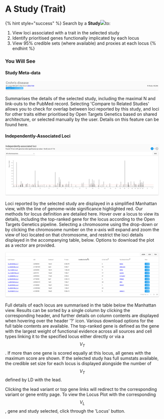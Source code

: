 # A Study (Trait)

{% hint style="success" %}
Search by a **Study**![](../.gitbook/assets/S\_30.png)to:&#x20;

1. View loci associated with a trait in the selected study
2. Identify prioritised genes functionally implicated by each locus
3. View 95% credible sets (where available) and proxies at each locus
{% endhint %}

### You Will See

#### Study Meta-data

![](<../.gitbook/assets/Screen Shot 2018-10-08 at 14.30.31.png>)

Summarises the details of the selected study, including the maximal N and link-outs to the PubMed record.  Selecting 'Compare to Related Studies' allows you to check for overlap between loci reported by this study, and loci for other traits either prioritised by Open Targets Genetics based on shared architecture, or selected manually by the user.  Details on this feature can be found here.

#### Independently-Associated Loci

![](<../.gitbook/assets/Screen Shot 2018-10-12 at 14.51.56.png>)

Loci reported by the selected study are displayed in a simplified Manhattan view, with the line of genome-wide significance highlighted red.  Our methods for locus definition are detailed here.  Hover over a locus to view its details, including the top-ranked gene for the locus according to the Open Targets Genetics pipeline.  Selecting a chromosome using the drop-down or by clicking the chromosome number on the x-axis will expand and zoom the view of loci located on that chromosome, and restrict the loci details displayed in the accompanying table, below.  Options to download the plot as a vector are provided.

![](<../.gitbook/assets/Screen Shot 2018-10-08 at 14.37.05.png>)

Full details of each locus are summarised in the table below the Manhattan view.  Results can be sorted by a single column by clicking the corresponding header, and further details on column contents are displayed when hovering over the header '?' icon.  Various download options for the full table contents are available.  The top-ranked gene is defined as the gene with the largest weight of functional evidence across all sources and cell types linking it to the specified locus either directly or via a $$V_T$$.  If more than one gene is scored equally at this locus, all genes with the maximum score are shown.  If the selected study has full sumstats available, the credible set size for each locus is displayed alongside the number of  $$V_T$$ defined by LD with the lead.

Clicking the lead variant or top gene links will redirect to the corresponding variant or gene entity page.  To view the Locus Plot with the corresponding $$V_L$$, gene and study selected, click through the 'Locus' button.&#x20;
